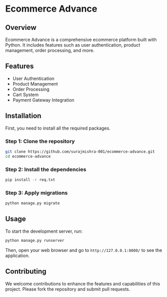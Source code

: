 # Ecommerce Advance

## Overview

Ecommerce Advance is a comprehensive ecommerce platform built with Python. It includes features such as user authentication, product management, order processing, and more.

## Features

- User Authentication
- Product Management
- Order Processing
- Cart System
- Payment Gateway Integration

## Installation

First, you need to install all the required packages.

### Step 1: Clone the repository

```bash
git clone https://github.com/surajmishra-001/ecommerce-advance.git
cd ecommerce-advance
```

### Step 2: Install the dependencies

```bash
pip install -r req.txt
```

### Step 3: Apply migrations

```bash
python manage.py migrate
```

## Usage

To start the development server, run:

```bash
python manage.py runserver
```

Then, open your web browser and go to `http://127.0.0.1:8000/` to see the application.

## Contributing

We welcome contributions to enhance the features and capabilities of this project. Please fork the repository and submit pull requests.
